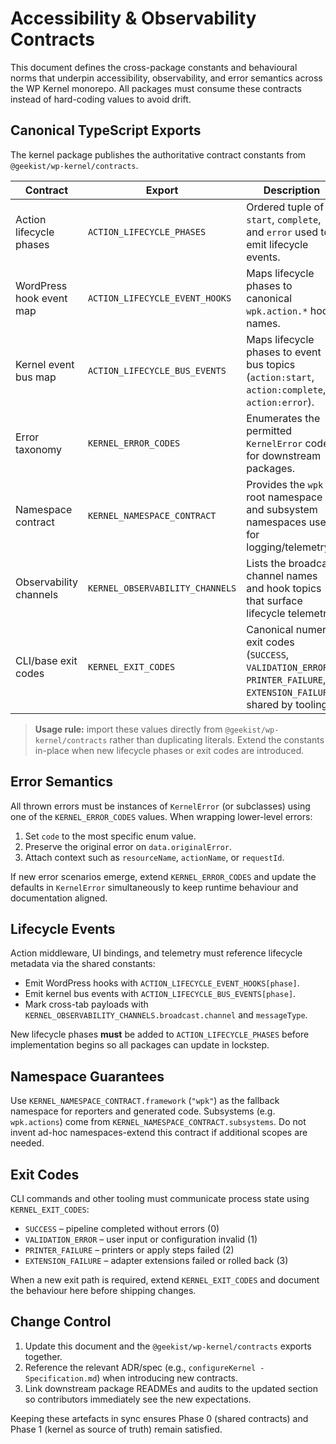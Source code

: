 # Accessibility & Observability Contracts

This document defines the cross-package constants and behavioural norms that underpin accessibility, observability, and error semantics across the WP Kernel monorepo. All packages must consume these contracts instead of hard-coding values to avoid drift.

## Canonical TypeScript Exports

The kernel package publishes the authoritative contract constants from `@geekist/wp-kernel/contracts`.

| Contract                 | Export                          | Description                                                                                                             |
| ------------------------ | ------------------------------- | ----------------------------------------------------------------------------------------------------------------------- |
| Action lifecycle phases  | `ACTION_LIFECYCLE_PHASES`       | Ordered tuple of `start`, `complete`, and `error` used to emit lifecycle events.                                        |
| WordPress hook event map | `ACTION_LIFECYCLE_EVENT_HOOKS`  | Maps lifecycle phases to canonical `wpk.action.*` hook names.                                                           |
| Kernel event bus map     | `ACTION_LIFECYCLE_BUS_EVENTS`   | Maps lifecycle phases to event bus topics (`action:start`, `action:complete`, `action:error`).                          |
| Error taxonomy           | `KERNEL_ERROR_CODES`            | Enumerates the permitted `KernelError` codes for downstream packages.                                                   |
| Namespace contract       | `KERNEL_NAMESPACE_CONTRACT`     | Provides the `wpk` root namespace and subsystem namespaces used for logging/telemetry.                                  |
| Observability channels   | `KERNEL_OBSERVABILITY_CHANNELS` | Lists the broadcast channel names and hook topics that surface lifecycle telemetry.                                     |
| CLI/base exit codes      | `KERNEL_EXIT_CODES`             | Canonical numeric exit codes (`SUCCESS`, `VALIDATION_ERROR`, `PRINTER_FAILURE`, `EXTENSION_FAILURE`) shared by tooling. |

> **Usage rule:** import these values directly from `@geekist/wp-kernel/contracts` rather than duplicating literals. Extend the constants in-place when new lifecycle phases or exit codes are introduced.

## Error Semantics

All thrown errors must be instances of `KernelError` (or subclasses) using one of the `KERNEL_ERROR_CODES` values. When wrapping lower-level errors:

1. Set `code` to the most specific enum value.
2. Preserve the original error on `data.originalError`.
3. Attach context such as `resourceName`, `actionName`, or `requestId`.

If new error scenarios emerge, extend `KERNEL_ERROR_CODES` and update the defaults in `KernelError` simultaneously to keep runtime behaviour and documentation aligned.

## Lifecycle Events

Action middleware, UI bindings, and telemetry must reference lifecycle metadata via the shared constants:

- Emit WordPress hooks with `ACTION_LIFECYCLE_EVENT_HOOKS[phase]`.
- Emit kernel bus events with `ACTION_LIFECYCLE_BUS_EVENTS[phase]`.
- Mark cross-tab payloads with `KERNEL_OBSERVABILITY_CHANNELS.broadcast.channel` and `messageType`.

New lifecycle phases **must** be added to `ACTION_LIFECYCLE_PHASES` before implementation begins so all packages can update in lockstep.

## Namespace Guarantees

Use `KERNEL_NAMESPACE_CONTRACT.framework` (`"wpk"`) as the fallback namespace for reporters and generated code. Subsystems (e.g. `wpk.actions`) come from `KERNEL_NAMESPACE_CONTRACT.subsystems`. Do not invent ad-hoc namespaces-extend this contract if additional scopes are needed.

## Exit Codes

CLI commands and other tooling must communicate process state using `KERNEL_EXIT_CODES`:

- `SUCCESS` – pipeline completed without errors (0)
- `VALIDATION_ERROR` – user input or configuration invalid (1)
- `PRINTER_FAILURE` – printers or apply steps failed (2)
- `EXTENSION_FAILURE` – adapter extensions failed or rolled back (3)

When a new exit path is required, extend `KERNEL_EXIT_CODES` and document the behaviour here before shipping changes.

## Change Control

1. Update this document and the `@geekist/wp-kernel/contracts` exports together.
2. Reference the relevant ADR/spec (e.g., `configureKernel - Specification.md`) when introducing new contracts.
3. Link downstream package READMEs and audits to the updated section so contributors immediately see the new expectations.

Keeping these artefacts in sync ensures Phase 0 (shared contracts) and Phase 1 (kernel as source of truth) remain satisfied.
